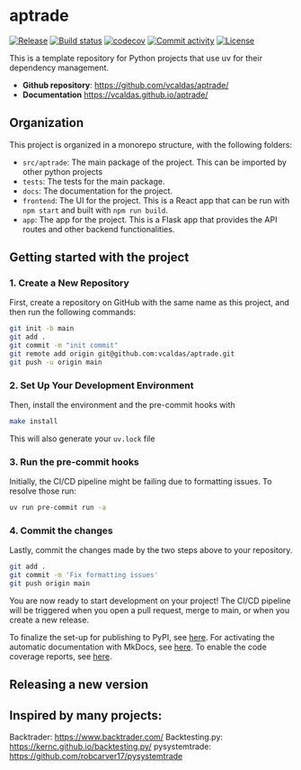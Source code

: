 # aptrade

[![Release](https://img.shields.io/github/v/release/vcaldas/aptrade)](https://img.shields.io/github/v/release/vcaldas/aptrade)
[![Build status](https://img.shields.io/github/actions/workflow/status/vcaldas/aptrade/main.yml?branch=main)](https://github.com/vcaldas/aptrade/actions/workflows/main.yml?query=branch%3Amain)
[![codecov](https://codecov.io/gh/vcaldas/aptrade/branch/main/graph/badge.svg)](https://codecov.io/gh/vcaldas/aptrade)
[![Commit activity](https://img.shields.io/github/commit-activity/m/vcaldas/aptrade)](https://img.shields.io/github/commit-activity/m/vcaldas/aptrade)
[![License](https://img.shields.io/github/license/vcaldas/aptrade)](https://img.shields.io/github/license/vcaldas/aptrade)

This is a template repository for Python projects that use uv for their dependency management.

- **Github repository**: <https://github.com/vcaldas/aptrade/>
- **Documentation** <https://vcaldas.github.io/aptrade/>


## Organization
This project is organized in a monorepo structure, with the following folders:
- `src/aptrade`: The main package of the project. This can be imported by other python projects
- `tests`: The tests for the main package.
- `docs`: The documentation for the project.
- `frontend`: The UI for the project. This is a React app that can be run with `npm start` and built with `npm run build`.
- `app`: The app for the project. This is a Flask app that provides the API routes and other backend functionalities.


## Getting started with the project

### 1. Create a New Repository

First, create a repository on GitHub with the same name as this project, and then run the following commands:

```bash
git init -b main
git add .
git commit -m "init commit"
git remote add origin git@github.com:vcaldas/aptrade.git
git push -u origin main
```

### 2. Set Up Your Development Environment

Then, install the environment and the pre-commit hooks with

```bash
make install
```

This will also generate your `uv.lock` file

### 3. Run the pre-commit hooks

Initially, the CI/CD pipeline might be failing due to formatting issues. To resolve those run:

```bash
uv run pre-commit run -a
```

### 4. Commit the changes

Lastly, commit the changes made by the two steps above to your repository.

```bash
git add .
git commit -m 'Fix formatting issues'
git push origin main
```

You are now ready to start development on your project!
The CI/CD pipeline will be triggered when you open a pull request, merge to main, or when you create a new release.

To finalize the set-up for publishing to PyPI, see [here](https://fpgmaas.github.io/cookiecutter-uv/features/publishing/#set-up-for-pypi).
For activating the automatic documentation with MkDocs, see [here](https://fpgmaas.github.io/cookiecutter-uv/features/mkdocs/#enabling-the-documentation-on-github).
To enable the code coverage reports, see [here](https://fpgmaas.github.io/cookiecutter-uv/features/codecov/).

## Releasing a new version



## Inspired by many projects:

Backtrader: <https://www.backtrader.com/>
Backtesting.py: <https://kernc.github.io/backtesting.py/>
pysystemtrade: <https://github.com/robcarver17/pysystemtrade>